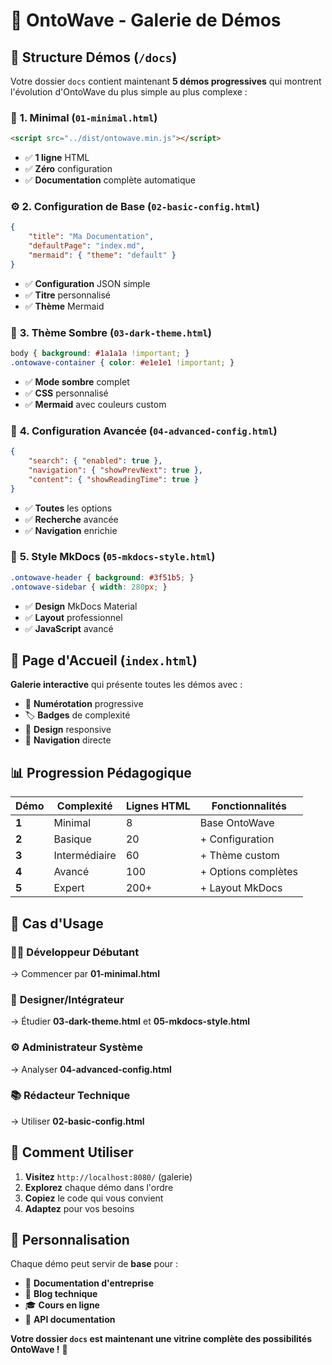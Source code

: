 # 🎯 OntoWave - Galerie de Démos

## 📁 Structure Démos (`/docs`)

Votre dossier `docs` contient maintenant **5 démos progressives** qui montrent l'évolution d'OntoWave du plus simple au plus complexe :

### 🌟 **1. Minimal** (`01-minimal.html`)
```html
<script src="../dist/ontowave.min.js"></script>
```
- ✅ **1 ligne** HTML
- ✅ **Zéro** configuration  
- ✅ **Documentation** complète automatique

### ⚙️ **2. Configuration de Base** (`02-basic-config.html`)
```json
{
    "title": "Ma Documentation",
    "defaultPage": "index.md",
    "mermaid": { "theme": "default" }
}
```
- ✅ **Configuration** JSON simple
- ✅ **Titre** personnalisé
- ✅ **Thème** Mermaid

### 🌙 **3. Thème Sombre** (`03-dark-theme.html`)
```css
body { background: #1a1a1a !important; }
.ontowave-container { color: #e1e1e1 !important; }
```
- ✅ **Mode sombre** complet
- ✅ **CSS** personnalisé
- ✅ **Mermaid** avec couleurs custom

### 🚀 **4. Configuration Avancée** (`04-advanced-config.html`)
```json
{
    "search": { "enabled": true },
    "navigation": { "showPrevNext": true },
    "content": { "showReadingTime": true }
}
```
- ✅ **Toutes** les options
- ✅ **Recherche** avancée
- ✅ **Navigation** enrichie

### 💎 **5. Style MkDocs** (`05-mkdocs-style.html`)
```css
.ontowave-header { background: #3f51b5; }
.ontowave-sidebar { width: 280px; }
```
- ✅ **Design** MkDocs Material
- ✅ **Layout** professionnel
- ✅ **JavaScript** avancé

## 🎨 **Page d'Accueil** (`index.html`)

**Galerie interactive** qui présente toutes les démos avec :
- 🔢 **Numérotation** progressive
- 🏷️ **Badges** de complexité
- 📱 **Design** responsive
- 🔗 **Navigation** directe

## 📊 **Progression Pédagogique**

| Démo | Complexité | Lignes HTML | Fonctionnalités |
|------|------------|-------------|-----------------|
| **1** | Minimal | 8 | Base OntoWave |
| **2** | Basique | 20 | + Configuration |
| **3** | Intermédiaire | 60 | + Thème custom |
| **4** | Avancé | 100 | + Options complètes |
| **5** | Expert | 200+ | + Layout MkDocs |

## 🎯 **Cas d'Usage**

### 👨‍💻 **Développeur Débutant**
→ Commencer par **01-minimal.html**

### 🎨 **Designer/Intégrateur**  
→ Étudier **03-dark-theme.html** et **05-mkdocs-style.html**

### ⚙️ **Administrateur Système**
→ Analyser **04-advanced-config.html**

### 📚 **Rédacteur Technique**
→ Utiliser **02-basic-config.html**

## 🚀 **Comment Utiliser**

1. **Visitez** `http://localhost:8080/` (galerie)
2. **Explorez** chaque démo dans l'ordre
3. **Copiez** le code qui vous convient
4. **Adaptez** pour vos besoins

## 🎨 **Personnalisation**

Chaque démo peut servir de **base** pour :
- 🏢 **Documentation d'entreprise**
- 📖 **Blog technique**  
- 🎓 **Cours en ligne**
- 🔧 **API documentation**

**Votre dossier `docs` est maintenant une vitrine complète des possibilités OntoWave !** 🌊
